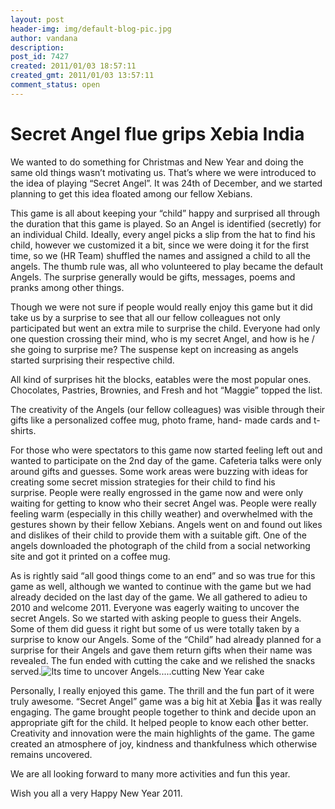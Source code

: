 ```yaml
---
layout: post
header-img: img/default-blog-pic.jpg
author: vandana
description: 
post_id: 7427
created: 2011/01/03 18:57:11
created_gmt: 2011/01/03 13:57:11
comment_status: open
---
```


# Secret Angel flue grips Xebia India

We wanted to do something for Christmas and New Year and doing the same old things wasn’t motivating us. That’s where we were introduced to the idea of playing “Secret Angel”. It was 24th of December, and we started planning to get this idea floated among our fellow Xebians.

This game is all about keeping your “child” happy and surprised all through the duration that this game is played. So an Angel is identified (secretly) for an individual Child. Ideally, every angel picks a slip from the hat to find his child, however we customized it a bit, since we were doing it for the first time, so we (HR Team) shuffled the names and assigned a child to all the angels. The thumb rule was, all who volunteered to play became the default Angels. The surprise generally would be gifts, messages, poems and pranks among other things. 

Though we were not sure if people would really enjoy this game but it did take us by a surprise to see that all our fellow colleagues not only participated but went an extra mile to surprise the child. Everyone had only one question crossing their mind, who is my secret Angel, and how is he / she going to surprise me? The suspense kept on increasing as angels started surprising their respective child.

All kind of surprises hit the blocks, eatables were the most popular ones. Chocolates, Pastries, Brownies, and Fresh and hot “Maggie” topped the list.

The creativity of the Angels (our fellow colleagues) was visible through their gifts like a personalized coffee mug, photo frame, hand- made cards and t-shirts.

For those who were spectators to this game now started feeling left out and wanted to participate on the 2nd day of the game. Cafeteria talks were only around gifts and guesses. Some work areas were buzzing with ideas for creating some secret mission strategies for their child to find his surprise. People were really engrossed in the game now and were only waiting for getting to know who their secret Angel was. People were really feeling warm (especially in this chilly weather) and overwhelmed with the gestures shown by their fellow Xebians. Angels went on and found out likes and dislikes of their child to provide them with a suitable gift. One of the angels downloaded the photograph of the child from a social networking site and got it printed on a coffee mug.

As is rightly said “all good things come to an end” and so was true for this game as well, although we wanted to continue with the game but we had already decided on the last day of the game. We all gathered to adieu to 2010 and welcome 2011. Everyone was eagerly waiting to uncover the secret Angels. So we started with asking people to guess their Angels. Some of them did guess it right but some of us were totally taken by a surprise to know our Angels. Some of the “Child” had already planned for a surprise for their Angels and gave them return gifts when their name was revealed. The fun ended with cutting the cake and we relished the snacks served.![][1]

Personally, I really enjoyed this game. The thrill and the fun part of it were truly awesome. “Secret Angel” game was a big hit at Xebia as it was really engaging. The game brought people together to think and decide upon an appropriate gift for the child. It helped people to know each other better. Creativity and innovation were the main highlights of the game. The game created an atmosphere of joy, kindness and thankfulness which otherwise remains uncovered. 

We are all looking forward to many more activities and fun this year.

Wish you all a very Happy New Year 2011.

   [1]: http://xebee.xebia.in/wp-content/uploads/2011/01/Secret-Angel-at-Christmas-Time4-300x212.jpg (Its time to uncover Angels.....cutting New Year cake)